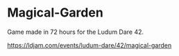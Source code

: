 # Magical-Garden

Game made in 72 hours for the Ludum Dare 42.

https://ldjam.com/events/ludum-dare/42/magical-garden
